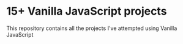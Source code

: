 # 15+ Vanilla JavaScript projects
This repository contains all the projects I've attempted using Vanilla JavaScript
